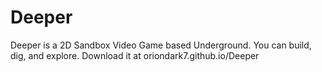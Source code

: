 # Deeper

Deeper is a 2D Sandbox Video Game based Underground. You can build, dig, and explore.
Download it at oriondark7.github.io/Deeper

